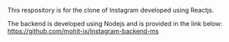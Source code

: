 This respository is for the clone of Instagram developed using Reactjs.

The backend is developed using Nodejs and is provided in the link below:
https://github.com/mohit-ix/Instagram-backend-ms
